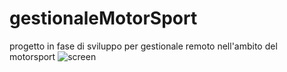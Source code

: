 # gestionaleMotorSport
progetto in fase di sviluppo per gestionale remoto nell'ambito del motorsport
![screen](../master/screenGit/screen.png)
